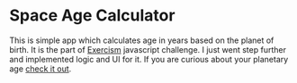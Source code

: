# Space Age Calculator

This is simple app which calculates age in years based on the planet of birth.
It is the part of [Exercism](https://exercism.org/tracks/javascript/exercises/space-age) javascript challenge.
I just went step further and implemented logic and UI for it.
If you are curious about your planetary age [check it out](https://main--spiffy-platypus-c79e41.netlify.app/).
